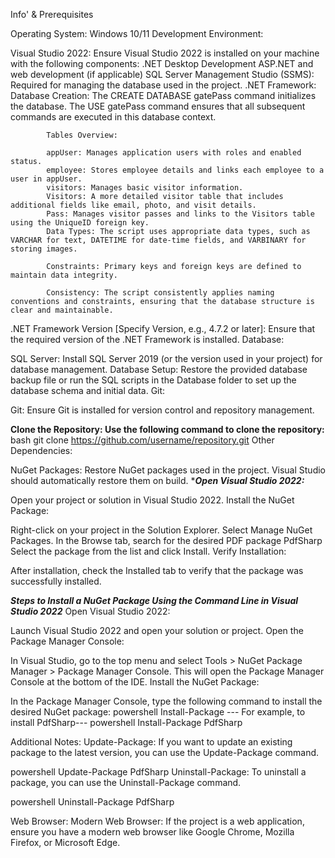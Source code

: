Info'  &  Prerequisites 

Operating System: Windows 10/11
Development Environment:

Visual Studio 2022: Ensure Visual Studio 2022 is installed on your machine with the following components:
    .NET Desktop Development
    ASP.NET and web development (if applicable)
    SQL Server Management Studio (SSMS): Required for managing the database used in the project.
    .NET Framework:
                        Database Creation: The CREATE DATABASE gatePass command initializes the database. The USE gatePass command ensures that all subsequent commands are executed in this database context.
            
            Tables Overview:
            
            appUser: Manages application users with roles and enabled status.
            employee: Stores employee details and links each employee to a user in appUser.
            visitors: Manages basic visitor information.
            Visitors: A more detailed visitor table that includes additional fields like email, photo, and visit details.
            Pass: Manages visitor passes and links to the Visitors table using the UniqueID foreign key.
            Data Types: The script uses appropriate data types, such as VARCHAR for text, DATETIME for date-time fields, and VARBINARY for storing images.
            
            Constraints: Primary keys and foreign keys are defined to maintain data integrity.
            
            Consistency: The script consistently applies naming conventions and constraints, ensuring that the database structure is clear and maintainable.

.NET Framework Version [Specify Version, e.g., 4.7.2 or later]: Ensure that the required version of the .NET Framework is installed.
  Database:

SQL Server: Install SQL Server 2019 (or the version used in your project) for database management.
Database Setup: Restore the provided database backup file or run the SQL scripts in the Database folder to set up the database schema and initial data.
Git:

Git: Ensure Git is installed for version control and repository management.

******Clone the Repository: Use the following command to clone the repository:******
          bash
          git clone https://github.com/username/repository.git
Other Dependencies:

NuGet Packages: Restore NuGet packages used in the project. Visual Studio should automatically restore them on build.
******Open Visual Studio 2022:*****

Open your project or solution in Visual Studio 2022.
Install the NuGet Package:

Right-click on your project in the Solution Explorer.
Select Manage NuGet Packages.
In the Browse tab, search for the desired PDF package PdfSharp
Select the package from the list and click Install.
Verify Installation:

After installation, check the Installed tab to verify that the package was successfully installed.

*****Steps to Install a NuGet Package Using the Command Line in Visual Studio 2022*****
Open Visual Studio 2022:

Launch Visual Studio 2022 and open your solution or project.
Open the Package Manager Console:

In Visual Studio, go to the top menu and select Tools > NuGet Package Manager > Package Manager Console.
This will open the Package Manager Console at the bottom of the IDE.
Install the NuGet Package:

In the Package Manager Console, type the following command to install the desired NuGet package:
    powershell
        Install-Package <PackageName>
       --- For example, to install PdfSharp---
        powershell
           Install-Package PdfSharp

Additional Notes:
Update-Package: If you want to update an existing package to the latest version, you can use the Update-Package command.

powershell
Update-Package PdfSharp
Uninstall-Package: To uninstall a package, you can use the Uninstall-Package command.

powershell
Uninstall-Package PdfSharp
       
Web Browser:
Modern Web Browser: If the project is a web application, ensure you have a modern web browser like Google Chrome, Mozilla Firefox, or Microsoft Edge.
